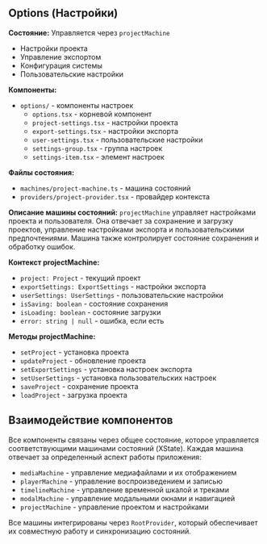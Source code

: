 ## Options (Настройки)

**Состояние:** Управляется через `projectMachine`

- Настройки проекта
- Управление экспортом
- Конфигурация системы
- Пользовательские настройки

**Компоненты:**

- `options/` - компоненты настроек
  - `options.tsx` - корневой компонент
  - `project-settings.tsx` - настройки проекта
  - `export-settings.tsx` - настройки экспорта
  - `user-settings.tsx` - пользовательские настройки
  - `settings-group.tsx` - группа настроек
  - `settings-item.tsx` - элемент настроек

**Файлы состояния:**

- `machines/project-machine.ts` - машина состояний
- `providers/project-provider.tsx` - провайдер контекста

**Описание машины состояний:**
`projectMachine` управляет настройками проекта и пользователя. Она отвечает за сохранение и загрузку проектов, управление настройками экспорта и пользовательскими предпочтениями. Машина также контролирует состояние сохранения и обработку ошибок.

**Контекст projectMachine:**

- `project: Project` - текущий проект
- `exportSettings: ExportSettings` - настройки экспорта
- `userSettings: UserSettings` - пользовательские настройки
- `isSaving: boolean` - состояние сохранения
- `isLoading: boolean` - состояние загрузки
- `error: string | null` - ошибка, если есть

**Методы projectMachine:**

- `setProject` - установка проекта
- `updateProject` - обновление проекта
- `setExportSettings` - установка настроек экспорта
- `setUserSettings` - установка пользовательских настроек
- `saveProject` - сохранение проекта
- `loadProject` - загрузка проекта

## Взаимодействие компонентов

Все компоненты связаны через общее состояние, которое управляется соответствующими машинами состояний (XState). Каждая машина отвечает за определенный аспект работы приложения:

- `mediaMachine` - управление медиафайлами и их отображением
- `playerMachine` - управление воспроизведением и записью
- `timelineMachine` - управление временной шкалой и треками
- `modalMachine` - управление модальными окнами и навигацией
- `projectMachine` - управление проектом и настройками

Все машины интегрированы через `RootProvider`, который обеспечивает их совместную работу и синхронизацию состояний.
